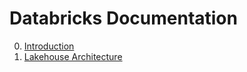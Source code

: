# Databricks Documentation

0. [Introduction](./0__Introduction.md)
1. [Lakehouse Architecture](./1__Lakehouse-Architecture.md)
